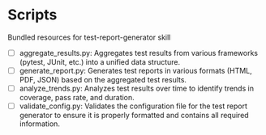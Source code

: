 # Scripts

Bundled resources for test-report-generator skill

- [ ] aggregate_results.py: Aggregates test results from various frameworks (pytest, JUnit, etc.) into a unified data structure.
- [ ] generate_report.py: Generates test reports in various formats (HTML, PDF, JSON) based on the aggregated test results.
- [ ] analyze_trends.py: Analyzes test results over time to identify trends in coverage, pass rate, and duration.
- [ ] validate_config.py: Validates the configuration file for the test report generator to ensure it is properly formatted and contains all required information.

